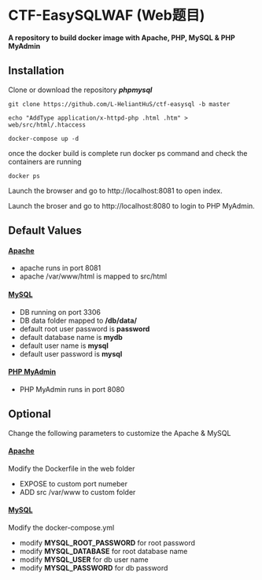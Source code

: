 # CTF-EasySQLWAF (Web题目)

****A repository to build docker image with Apache, PHP, MySQL & PHP MyAdmin****

## Installation

Clone or download the repository ***phpmysql***

```
git clone https://github.com/L-HeliantHuS/ctf-easysql -b master
```

```
echo "AddType application/x-httpd-php .html .htm" > web/src/html/.htaccess
```

```
docker-compose up -d
```

once the docker build is complete run docker ps  command and check the containers are running
```
docker ps
```
Launch the browser and go to http://localhost:8081 to open index.

Launch the broser and go to http://localhost:8080 to login to PHP MyAdmin.

## Default Values

#### <u>Apache</u>
- apache runs in port 8081
- apache /var/www/html is mapped to src/html
    
#### <u>MySQL</u>
- DB running on port 3306
- DB data folder mapped to **/db/data/**
- default root user password is **password**
- default database name is **mydb**
- default user name is **mysql**
- default user password is **mysql**
  
#### <u>PHP MyAdmin</u>
- PHP MyAdmin runs in port 8080
  
## Optional

Change the following parameters to customize the Apache & MySQL 

#### <u>Apache</u>
Modify the Dockerfile in the web folder
- EXPOSE to custom port numeber
- ADD src /var/www to custom folder

#### <u>MySQL</u>
Modify the docker-compose.yml
- modify **MYSQL_ROOT_PASSWORD** for root password
- modify **MYSQL_DATABASE** for root database name
- modify **MYSQL_USER** for db user name
- modify **MYSQL_PASSWORD** for db password